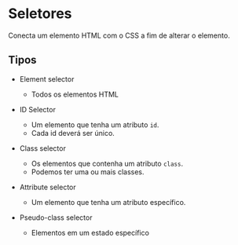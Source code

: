 # Seletores

Conecta um elemento HTML com o CSS a fim de alterar o elemento.

## Tipos

* Element selector
    - Todos os elementos HTML

* ID Selector
    - Um elemento que tenha um atributo `id`.
    - Cada id deverá ser único.

* Class selector
    - Os elementos que contenha um atributo `class`.
    - Podemos ter uma ou mais classes.

* Attribute selector
    - Um elemento que tenha um atributo específico.

* Pseudo-class selector
    - Elementos em um estado específico